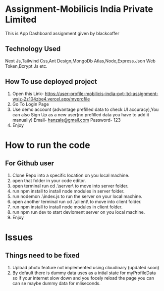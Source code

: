# Assignment-Mobilicis India Private Limited
This is  App Dashboard assignment given by blackcoffer

## Technology Used
Next Js,Tailwind Css,Ant Design,MongoDb Atlas,Node,Express.Json Web Token,Bcrypt Js etc.

## How To use deployed project
1. Open this Link- https://user-profile-mobilicis-india-pvt-ltd-assignment-wsiz-2z104zbe4.vercel.app/myprofile 
2. Go To Login Page 
3. Use demo account (advantage prefilled data to check UI accuracy),You can also Sign Up as a new user(no prefilled data you have to add it manually)
   Email-  hanzala@gmail.com
   Password- 123
4. Enjoy

# How to run the code
## For Github user
1. Clone Repo into a specific location on you local machine.
2. open that folder in your code editor.
3. open terminal run cd .\server\ to move into server folder.
4. run npm install to install node modules in server folder.
5. run  nodemon .\index.js to run the server on your local machine.
6. open another terminal run cd .\client\ to move into client folder.
7. run npm install to install node modules in client folder.
8. run npm run dev to start devloment server on you local machine.
9. Enjoy

# Issues
## Things need to be fixed  

1. Upload photo feature not implemented using cloudinary (updated soon)
2. By default there is dummy data uses as a intial state for myProfileData so if your internet slow down and you focely reload the page you can can se maybe dummy data for mliseconds.
